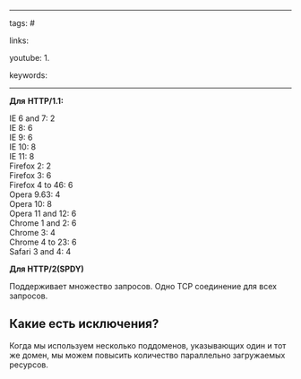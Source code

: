 ____

tags: #

links: 

youtube: 
1. 

keywords:

_____

**Для** **HTTP/1.1:**

IE 6 and 7: 2  
IE 8: 6  
IE 9: 6  
IE 10: 8  
IE 11: 8  
Firefox 2: 2  
Firefox 3: 6  
Firefox 4 to 46: 6  
Opera 9.63: 4  
Opera 10: 8  
Opera 11 and 12: 6  
Chrome 1 and 2: 6  
Chrome 3: 4  
Chrome 4 to 23: 6  
Safari 3 and 4: 4

**Для HTTP/2(SPDY)**

Поддерживает множество запросов. Одно TCP соединение для всех запросов.

## Какие есть исключения?

Когда мы используем несколько поддоменов, указывающих один и тот же домен, мы можем повысить количество параллельно загружаемых ресурсов.